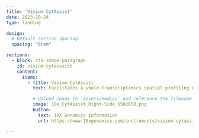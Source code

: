 ```yaml
---
title: 'Visium CytAssist'
date: 2023-10-24
type: landing 

design:
  # Default section spacing
  spacing: "6rem"

sections:
  - block: cta-image-paragraph
    id: visium-cytasssist
    content:
      items:
        - title: Visium CytAssist
          text: Facilitates a whole-transcriptomics spatial profiling experiment that starts by getting a section of a tissue of interest and placing it on a glass slide. After library construction and sequencing, one can perform data analyses on regions of interest, annotate regions, and more.

          # Upload image to `assets/media/` and reference the filename here
          image: 10x_CytAssist_Right-Side_650x650.png
          button:
            text: 10X Genomics Information
            url: https://www.10xgenomics.com/instruments/visium-cytassist

---
```

